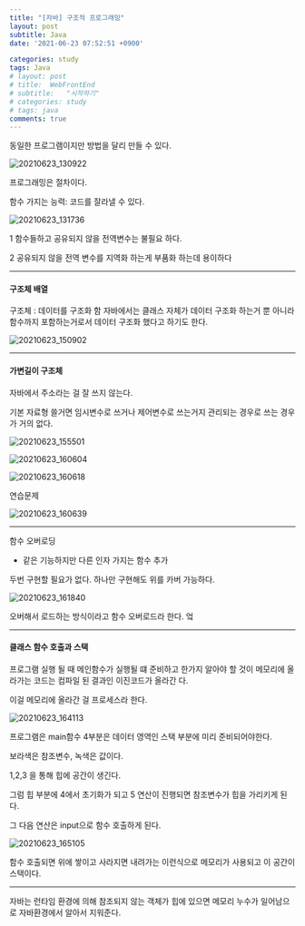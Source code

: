```yaml
---
title: "[자바] 구조적 프로그래밍"
layout: post
subtitle: Java
date: '2021-06-23 07:52:51 +0900'

categories: study
tags: Java
# layout: post
# title:  WebFrontEnd
# subtitle:   "시작하기"
# categories: study
# tags: java
comments: true
---
```





동일한 프로그램이지만 방법을 달리 만들 수 있다.

![20210623_130922](/assets/20210623_130922.png)

프로그래밍은 절차이다.


함수 가지는 능력: 코드를 잘라낼 수 있다.

![20210623_131736](/assets/20210623_131736.png)


1 함수들하고 공유되지 않을 전역변수는 불필요 하다.

2 공유되지 않을 전역 변수를 지역화 하는게 부품화 하는데 용이하다

------

#### 구조체 배열

구조체 : 데이터를 구조화 함
자바에서는 클래스 자체가 데이터 구조화 하는거 뿐 아니라 함수까지 포함하는거로서 데이터 구조화 했다고 하기도 한다.

![20210623_150902](/assets/20210623_150902.png)

-----

#### 가변길이 구조체


자바에서 주소라는 걸 잘 쓰지 않는다.

기본 자료형 쓸거면 임시변수로 쓰거나 제어변수로 쓰는거지 관리되는 경우로 쓰는 경우가 거의 없다.



![20210623_155501](/assets/20210623_155501.png)


![20210623_160604](/assets/20210623_160604.png)

![20210623_160618](/assets/20210623_160618.png)


연습문제


![20210623_160639](/assets/20210623_160639.png)

----


함수 오버로딩

- 같은 기능하지만 다른 인자 가지는 함수 추가

두번 구현할 필요가 없다. 하나만 구현해도 위를 카버 가능하다.


![20210623_161840](/assets/20210623_161840.png)


오버해서 로드하는 방식이라고 함수 오버로드라 한다. 엌

----


#### 클래스 함수 호출과 스택

프로그램 실행 될 때 메인함수가 실행될 떄 준비하고 한가지 알아야 할 것이 메모리에 올라가는 코드는 컴파일 된 결과인 이진코드가 올라간 다.

이걸 메모리에 올라간 걸 프로세스라 한다.

![20210623_164113](/assets/20210623_164113.png)

프로그램은 main함수 4부분은 데이터 영역인 스택 부분에 미리 준비되어야한다.


보라색은 참조변수, 녹색은 값이다.


1,2,3 을 통해 힙에 공간이 생긴다.

그럼 힙 부분에 4에서 초기화가 되고 5 연산이 진행되면 참조변수가 힙을 가리키게 된다.

그 다음 연산은 input으로 함수 호출하게 된다.

![20210623_165105](/assets/20210623_165105.png)

함수 호출되면 위에 쌓이고 사라지면 내려가는 이런식으로 메모리가 사용되고 이 공간이 스택이다.

------

자바는 런타임 환경에 의해 참조되지 않는 객체가 힙에 있으면 메모리 누수가 일어남으로 자바환경에서 알아서 지워준다.
